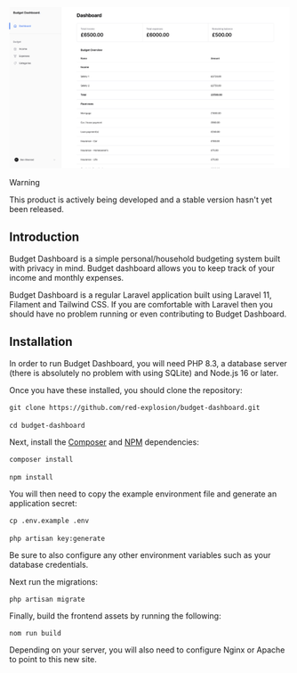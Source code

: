<p align="center">
    <img src="./.github/header.png" width="1280" alt="Budget Dashboard">
</p>

> [!WARNING]  
> This product is actively being developed and a stable version hasn't yet been released.

## Introduction

Budget Dashboard is a simple personal/household budgeting system built with privacy in mind. Budget dashboard allows
you to keep track of your income and monthly expenses. 

Budget Dashboard is a regular Laravel application built using Laravel 11, Filament and Tailwind CSS. If you are
comfortable with Laravel then you should have no problem running or even contributing to Budget Dashboard.

## Installation

In order to run Budget Dashboard, you will need PHP 8.3, a database server (there is absolutely no problem with using
SQLite) and Node.js 16 or later.

Once you have these installed, you should clone the repository:

```shell
git clone https://github.com/red-explosion/budget-dashboard.git

cd budget-dashboard
```

Next, install the [Composer](https://getcomposer.org/) and [NPM](https://www.npmjs.com/) dependencies:

```shell
composer install

npm install
```

You will then need to copy the example environment file and generate an application secret:

```shell
cp .env.example .env

php artisan key:generate
```

Be sure to also configure any other environment variables such as your database credentials.

Next run the migrations:

```shell
php artisan migrate
```

Finally, build the frontend assets by running the following:

```shell
nom run build
```

Depending on your server, you will also need to configure Nginx or Apache to point to this new site.
